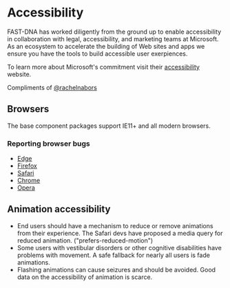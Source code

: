 # Accessibility

FAST-DNA has worked diligently from the ground up to enable accessibility in collaboration with legal, accessibility, and marketing teams at Microsoft. As an ecosystem to accelerate the building of Web sites and apps we ensure you have the tools to build accessible user exerpiences.

To learn more about Microsoft's commitment visit their [accessibility](https://www.microsoft.com/en-us/accessibility) website.

Compliments of [@rachelnabors](https://github.com/rachelnabors)

## Browsers

The base component packages support IE11+ and all modern browsers.

### Reporting browser bugs

* [Edge](https://developer.microsoft.com/en-us/microsoft-edge/platform/issues/)
* [Firefox](https://bugzilla.mozilla.org/)
* [Safari](https://bugs.webkit.org/)
* [Chrome](https://bugs.chromium.org/p/chromium/issues/list)
* [Opera](https://bugs.opera.com/wizard/desktop)

## Animation accessibility

* End users should have a mechanism to reduce or remove animations from their experience. The Safari devs have proposed a media query for reduced animation. ("prefers-reduced-motion")
* Some users with vestibular disorders or other cognitive disabilities have problems with movement. A safe fallback for nearly all users is fade animations.
* Flashing animations can cause seizures and should be avoided. Good data on the accessibility of animation is scarce.
